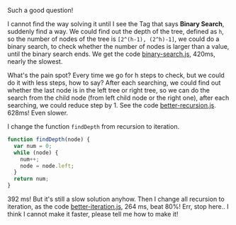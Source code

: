 Such a good question!

I cannot find the way solving it until I see the Tag that says **Binary Search**, suddenly find a way. We could find out the depth of the tree, defined as `h`, so the number of nodes of the tree is `[2^(h-1), (2^h)-1]`,  we could do a binary search, to check whether the number of nodes is larger than a value, until the binary search ends. We get the code [binary-search.js](https://github.com/hanzichi/leetcode/blob/master/Algorithms/Count%20Complete%20Tree%20Nodes/binary-search.js), 420ms, nearly the slowest.

What's the pain spot? Every time we go for h steps to check, but we could do it with less steps, how to say? After each searching, we could find out whether the last node is in the left tree or right tree, so we can do the search from the child node (from left child node or the right one), after each searching, we could reduce step by 1. See the code [better-recursion.js](https://github.com/hanzichi/leetcode/blob/master/Algorithms/Count%20Complete%20Tree%20Nodes/better-recursion.js). 628ms! Even slower.

I change the function `findDepth` from recursion to iteration.

```javascript
function findDepth(node) {
  var num = 0;
  while (node) {
    num++;
    node = node.left;
  }
  return num;
}
```
392 ms! But it's still a slow solution anyhow. Then I change all recursion to iteration, as the code [better-iteration.js](https://github.com/hanzichi/leetcode/blob/master/Algorithms/Count%20Complete%20Tree%20Nodes/better-iteration.js), 264 ms, beat 80%! Err, stop here.. I think I cannot make it faster, please tell me how to make it!